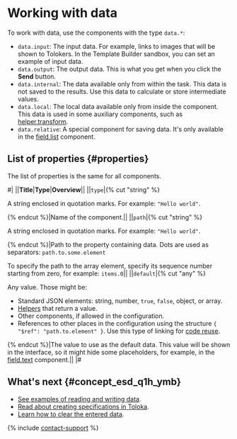 # Working with data

To work with data, use the components with the type `data.*`:

- `data.input`: The input data. For example, links to images that will be shown to Tolokers. In the Template Builder sandbox, you can set an example of input data.
- `data.output`: The output data. This is what you get when you click the **Send** button.
- `data.internal`: The data available only from within the task. This data is not saved to the results. Use this data to calculate or store intermediate values.
- `data.local`: The local data available only from inside the component. This data is used in some auxiliary components, such as [helper.transform](../reference/helper.transform.md).
- `data.relative`: A special component for saving data. It's only available in the [field.list](../reference/field.list.md) component.

## List of properties {#properties}

The list of properties is the same for all components.

#|
||**Title**|**Type**|**Overview**||
||`type`|{% cut "string" %}

A string enclosed in quotation marks. For example: `"Hello world"`.

{% endcut %}|Name of the component.||
||`path`|{% cut "string" %}

A string enclosed in quotation marks. For example: `"Hello world"`.

{% endcut %}|Path to the property containing data. Dots are used as separators: `path.to.some.element`

To specify the path to the array element, specify its sequence number starting from zero, for example: `items.0`||
||`default`|{% cut "any" %}

Any value. Those might be:
- Standard JSON elements: string, number, `true`, `false`, object, or array.
- [Helpers](../reference/helpers.md) that return a value.
- Other components, if allowed in the configuration.
- References to other places in the configuration using the structure `{ "$ref": "path.to.element" }`. Use this type of linking for [code reuse](../best-practices/reuse.md).

{% endcut %}|The value to use as the default data.
This value will be shown in the interface, so it might hide some placeholders, for example, in the [field.text](../reference/field.text.md) component.||
|#

## What's next {#concept_esd_q1h_ymb}

- [See examples of reading and writing data](input-output-data.md).
- [Read about creating specifications in Toloka](create-specs.md).
- [Learn how to clear the entered data](clear-data.md).

{% include [contact-support](../_includes/contact-support.md) %}